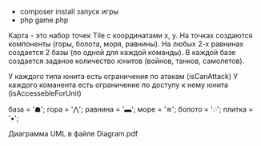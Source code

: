- composer install
  запуск игры
- php game.php 

Карта - это набор точек Tile с координатами x, y.
На точках создаются компоненты (горы, болота, моря, равнины).
На любых 2-х равнинах создается 2 базы (по одной для каждой команды).
В каждой базе создается заданое количество юнитов (войнов, танков, самолетов).

У каждого типа юнита есть ограничения по атакам (isCanAttack)
У каждого команента есть ограничение по доступу к нему юнита (isAccessebleForUnit)

база = '☗';
гора = '⋀';
равнина = '▬';
море = '≋';
болото = '◌';
плитка = '▪';

Диаграмма UML в файле Diagram.pdf

